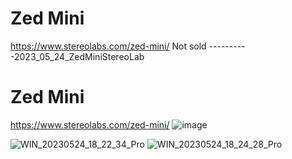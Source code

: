  # Zed Mini
https://www.stereolabs.com/zed-mini/
 Not sold
 ----------2023_05_24_ZedMiniStereoLab
 
 # Zed Mini
 
https://www.stereolabs.com/zed-mini/
![image](https://github.com/EloiStree/ResellingCatalog/assets/20149493/2f8fabf2-0070-48e5-bd53-cb5294e15feb)

![WIN_20230524_18_22_34_Pro](https://github.com/EloiStree/ResellingCatalog/assets/20149493/36b4a3ee-52a6-4d7d-922b-e3c0b197a450)
![WIN_20230524_18_24_28_Pro](https://github.com/EloiStree/ResellingCatalog/assets/20149493/091d12f4-c902-439d-99b7-5d791d7979da)
